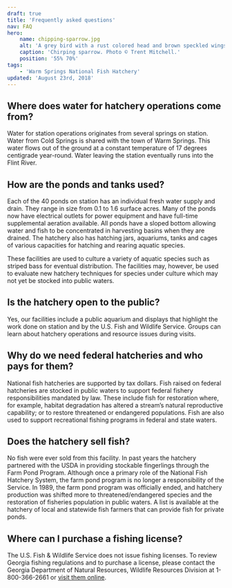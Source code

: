 ```yaml
---
draft: true
title: 'Frequently asked questions'
nav: FAQ
hero:
    name: chipping-sparrow.jpg
    alt: 'A grey bird with a rust colored head and brown speckled wings standing on the ground with purple flowers.'
    caption: 'Chirping sparrow. Photo © Trent Mitchell.'
    position: '55% 70%'
tags:
    - 'Warm Springs National Fish Hatchery'
updated: 'August 23rd, 2018'
---
```


## Where does water for hatchery operations come from?

Water for station operations originates from several springs on station. Water from Cold Springs is shared with the town of Warm Springs. This water flows out of the ground at a constant temperature of 17 degrees centigrade year-round. Water leaving the station eventually runs into the Flint River.

## How are the ponds and tanks used?

Each of the 40 ponds on station has an individual fresh water supply and drain. They range in size from 0.1 to 1.6 surface acres. Many of the ponds now have electrical outlets for power equipment and have full-time supplemental aeration available. All ponds have a sloped bottom allowing water and fish to be concentrated in harvesting basins when they are drained. The hatchery also has hatching jars, aquariums, tanks and cages of various capacities for hatching and rearing aquatic species.

These facilities are used to culture a variety of aquatic species such as striped bass for eventual distribution. The facilities may, however, be used to evaluate new hatchery techniques for species under culture which may not yet be stocked into public waters.

## Is the hatchery open to the public?

Yes, our facilities include a public aquarium and displays that highlight the work done on station and by the U.S. Fish and Wildlife Service. Groups can learn about hatchery operations and resource issues during visits.

## Why do we need federal hatcheries and who pays for them?

National  fish hatcheries are supported by tax dollars. Fish raised on federal hatcheries are stocked in public waters to support federal fishery responsibilities mandated by law. These include fish for restoration where, for example, habitat degradation has altered a stream’s natural reproductive capability; or to restore threatened or endangered populations. Fish are also used to support recreational fishing programs in federal and state waters.

## Does the hatchery sell fish?

No fish were ever sold from this facility. In past years the hatchery partnered with the USDA in providing stockable fingerlings through the Farm Pond Program. Although once a primary role of the National Fish Hatchery System, the farm pond program is no longer a responsibility of the Service. In 1989, the farm pond program was officially ended, and hatchery production was shifted more to threatened/endangered species and the restoration of fisheries population in public waters. A list is available at the hatchery of local and statewide fish farmers that can provide fish for private ponds.

## Where can I purchase a fishing license?

The U.S. Fish & Wildlife Service does not issue fishing licenses. To review Georgia fishing regulations and to purchase a license, please contact the Georgia Department of Natural Resources, Wildlife Resources Division at 1-800-366-2661 or [visit them online](https://georgiawildlife.com/licenses-permits-passes).
